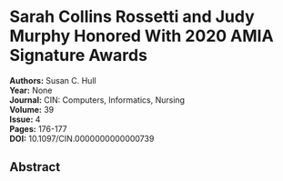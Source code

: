# Sarah Collins Rossetti and Judy Murphy Honored With 2020 AMIA Signature Awards

**Authors:** Susan C. Hull  
**Year:** None  
**Journal:** CIN: Computers, Informatics, Nursing  
**Volume:** 39  
**Issue:** 4  
**Pages:** 176-177  
**DOI:** 10.1097/CIN.0000000000000739  

## Abstract


